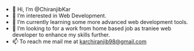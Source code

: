 - 👋 Hi, I’m @ChiranjibKar
- 👀 I’m interested in Web Development.
- 🌱 I’m currently learning some more advanced web development tools.
- 💞️ I’m looking to for a work from home based job as traniee web developer to enhance my skills further.
- 📫 To reach me mail me at karchiranjib98@gmail.com
<!---
ChiranjibKar/ChiranjibKar is a ✨ special ✨ repository because its `README.md` (this file) appears on your GitHub profile.
You can click the Preview link to take a look at your changes.
--->
